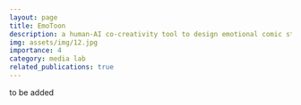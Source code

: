 ```yaml
---
layout: page
title: EmoToon
description: a human-AI co-creativity tool to design emotional comic storyboards for non-artists
img: assets/img/12.jpg
importance: 4
category: media lab
related_publications: true
---
```


to be added